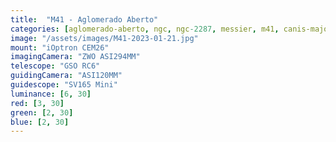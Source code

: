```yaml
---
title:  "M41 - Aglomerado Aberto"
categories: [aglomerado-aberto, ngc, ngc-2287, messier, m41, canis-major]
image: "/assets/images/M41-2023-01-21.jpg"
mount: "iOptron CEM26"
imagingCamera: "ZWO ASI294MM"
telescope: "GSO RC6"
guidingCamera: "ASI120MM"
guidescope: "SV165 Mini"
luminance: [6, 30]
red: [3, 30]
green: [2, 30]
blue: [2, 30]
---
```

